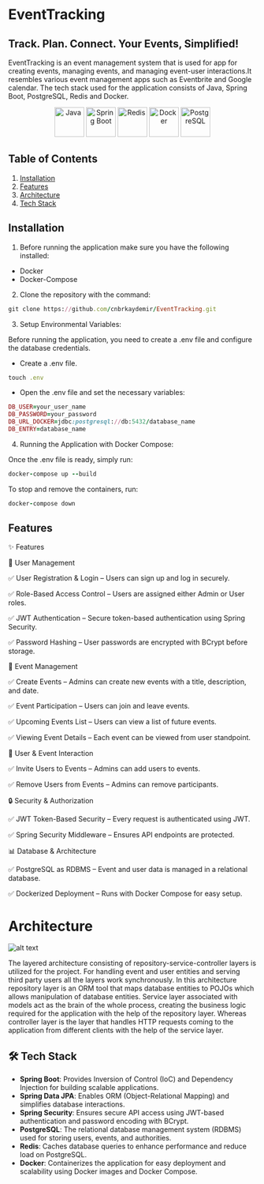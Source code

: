 # EventTracking
## Track. Plan. Connect. Your Events, Simplified!

EventTracking is an event management system that is used for app for creating events, managing events, and managing event-user interactions.It resembles various event management apps such as Eventbrite and Google calendar. The tech stack used for the application consists of Java, Spring Boot, PostgreSQL, Redis and Docker.

<p align="center">
  <img src="https://cdn.jsdelivr.net/gh/devicons/devicon/icons/java/java-original.svg" alt="Java" width="60"/>
  <img src="https://cdn.jsdelivr.net/gh/devicons/devicon/icons/spring/spring-original.svg" alt="Spring Boot" width="60"/>
  <img src="https://cdn.jsdelivr.net/gh/devicons/devicon/icons/redis/redis-original.svg" alt="Redis" width="60"/>
  <img src="https://cdn.jsdelivr.net/gh/devicons/devicon/icons/docker/docker-original.svg" alt="Docker" width="60"/>
  <img src="https://cdn.jsdelivr.net/gh/devicons/devicon/icons/postgresql/postgresql-original.svg" alt="PostgreSQL" width="60"/>
</p>


## Table of Contents
1. [Installation](#installation)
2. [Features](#features)
3. [Architecture](#architecture)
4. [Tech Stack](#-tech-stack)



## Installation


1. Before running the application make sure you have the following installed:
- Docker
- Docker-Compose

2. Clone the repository with the command:
```ruby
git clone https://github.com/cnbrkaydemir/EventTracking.git
```


3. Setup Environmental Variables:

Before running the application, you need to create a .env file and configure the database credentials.
* Create a .env file.

```ruby
touch .env
```
* Open the .env file and set the necessary variables:
```ruby
DB_USER=your_user_name
DB_PASSWORD=your_password
DB_URL_DOCKER=jdbc:postgresql://db:5432/database_name
DB_ENTRY=database_name
```

4. Running the Application with Docker Compose:

Once the .env file is ready, simply run:
```ruby
docker-compose up --build
```
To stop and remove the containers, run:

```ruby
docker-compose down
```

## Features
✨ Features

👤 User Management

✅ User Registration & Login – Users can sign up and log in securely.

✅ Role-Based Access Control – Users are assigned either Admin or User roles.

✅ JWT Authentication – Secure token-based authentication using Spring Security.

✅ Password Hashing – User passwords are encrypted with BCrypt before storage.

📅 Event Management

✅ Create Events – Admins can create new events with a title, description, and date.

✅ Event Participation – Users can join and leave events.

✅ Upcoming Events List – Users can view a list of future events.

✅ Viewing Event Details  – Each event can be viewed from user standpoint.

👥 User & Event Interaction

✅ Invite Users to Events – Admins can add users to events.

✅ Remove Users from Events – Admins can remove participants.


🔒 Security & Authorization

✅ JWT Token-Based Security – Every request is authenticated using JWT.

✅ Spring Security Middleware – Ensures API endpoints are protected.


📊 Database & Architecture

✅ PostgreSQL as RDBMS – Event and user data is managed in a relational database.

✅ Dockerized Deployment – Runs with Docker Compose for easy setup.

# Architecture

![alt text](https://i.imgur.com/uUDOOrq.png)

The layered architecture consisting of repository-service-controller layers is utilized for the project.
For handling event and user entities and serving third party users all the layers work synchronously.
In this architecture repository layer is an ORM tool that maps database entities to POJOs which allows manipulation of database entities.
Service layer associated with models act as the brain of the whole process, creating the business logic required for the application with the help of the repository layer.
Whereas controller layer is the layer that handles HTTP requests coming to the application from different clients with the help of the service layer. 

## 🛠️ Tech Stack

- **Spring Boot**: Provides Inversion of Control (IoC) and Dependency Injection for building scalable applications.
- **Spring Data JPA**: Enables ORM (Object-Relational Mapping) and simplifies database interactions.
- **Spring Security**: Ensures secure API access using JWT-based authentication and password encoding with BCrypt.
- **PostgreSQL**: The relational database management system (RDBMS) used for storing users, events, and authorities.
- **Redis**: Caches database queries to enhance performance and reduce load on PostgreSQL.
- **Docker**: Containerizes the application for easy deployment and scalability using Docker images and Docker Compose.  
